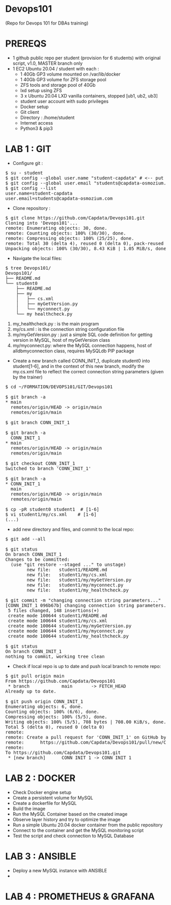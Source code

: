 # Devops101
(Repo for Devops 101 for DBAs training)

# PREREQS
- 1 github public repo per student (provision for 6 students) with original script, v1.0, MASTER branch only
- 1 EC2 Ubuntu 20.04 / student with each :
  - 1 40Gb GP3 volume mounted on /var/lib/docker
  - 1 40Gb GP3 volume for ZFS storage pool
  - ZFS tools and storage pool of 40Gb
  - lxd setup using ZFS
  - 3 x Ubuntu 20.04 LXD vanilla containers, stopped [ub1, ub2, ub3]
  - student user account with sudo privileges
  - Docker setup
  - Git client
  - Directory : /home/student
  - Internet access 
  - Python3 & pip3

# LAB 1 : GIT 
- Configure git :
<pre>
$ su - student
$ git config --global user.name "student-capdata" # <-- put your name in here
$ git config --global user.email "students@capdata-osmozium.com" # <-- put your email in here
$ git config --list
user.name=student-capdata
user.email=students@capdata-osmozium.com
</pre>
- Clone repository :
<pre>
$ git clone https://github.com/Capdata/Devops101.git
Cloning into 'Devops101'...
remote: Enumerating objects: 30, done.
remote: Counting objects: 100% (30/30), done.
remote: Compressing objects: 100% (25/25), done.
remote: Total 30 (delta 4), reused 0 (delta 0), pack-reused 0
Unpacking objects: 100% (30/30), 8.43 KiB | 1.05 MiB/s, done.
</pre>
- Navigate the local files:
<pre>
$ tree Devops101/
Devops101/
├── README.md
└── student0
    ├── README.md
    ├── my
    │   ├── cs.xml
    │   ├── myGetVersion.py
    │   └── myconnect.py
    └── my_healthcheck.py
</pre>
<ol>
  <li>my_healthcheck.py : is the main program</li>
  <li>my/cs.xml : is the connection string configuration file</li>
  <li>my/myGetVersion.py : just a simple SQL code definition for getting version in MySQL, host of myGetVersion class</li>
  <li>my/myconnect.py: where the MySQL connection happens, host of alldbmyconnection class, requires MySQLdb PIP package</li>
</ol>
 
- Create a new branch called CONN_INIT_1, duplicate student0 into student[1-6], and in the context of this new branch, modify the my.cs.xml file to reflect the correct connection string parameters (given by the trainer)    
<pre>
$ cd ~/FORMATION/DEVOPS101/GIT/Devops101

$ git branch -a
* main
  remotes/origin/HEAD -> origin/main
  remotes/origin/main

$ git branch CONN_INIT_1

$ git branch -a
  CONN_INIT_1
* main
  remotes/origin/HEAD -> origin/main
  remotes/origin/main

$ git checkout CONN_INIT_1
Switched to branch 'CONN_INIT_1'

$ git branch -a
* CONN_INIT_1
  main
  remotes/origin/HEAD -> origin/main
  remotes/origin/main

$ cp -pR student0 student1  # [1-6]
$ vi student1/my/cs.xml    # [1-6]
(...)
</pre>

- add new directory and files, and commit to the local repo:

<pre>
$ git add --all

$ git status
On branch CONN_INIT_1
Changes to be committed:
  (use "git restore --staged <file>..." to unstage)
        new file:   student1/README.md
        new file:   student1/my/cs.xml
        new file:   student1/my/myGetVersion.py
        new file:   student1/my/myconnect.py
        new file:   student1/my_healthcheck.py

$ git commit -m "changing connection string parameters..."
[CONN_INIT_1 096b67b] changing connection string parameters...
 5 files changed, 148 insertions(+)
 create mode 100644 student1/README.md
 create mode 100644 student1/my/cs.xml
 create mode 100644 student1/my/myGetVersion.py
 create mode 100644 student1/my/myconnect.py
 create mode 100644 student1/my_healthcheck.py

$ git status
On branch CONN_INIT_1
nothing to commit, working tree clean
</pre>

- Check if local repo is up to date and push local branch to remote repo:
<pre>
$ git pull origin main
From https://github.com/Capdata/Devops101
 * branch            main       -> FETCH_HEAD
Already up to date.

$ git push origin CONN_INIT_1 
Enumerating objects: 6, done.
Counting objects: 100% (6/6), done.
Compressing objects: 100% (5/5), done.
Writing objects: 100% (5/5), 708 bytes | 708.00 KiB/s, done.
Total 5 (delta 0), reused 0 (delta 0)
remote:
remote: Create a pull request for 'CONN_INIT_1' on GitHub by visiting:
remote:      https://github.com/Capdata/Devops101/pull/new/CONN_INIT_1
remote:
To https://github.com/Capdata/Devops101.git
 * [new branch]      CONN_INIT_1 -> CONN_INIT_1
</pre>

# LAB 2 : DOCKER
- Check Docker engine setup
- Create a persistent volume for MySQL
- Create a dockerfile for MySQL
- Build the image
- Run the MySQL Container based on the created image
- Observe layer history and try to optimize the image
- Run a simple Ubuntu 20.04 docker container from the public repository 
- Connect to the container and get the MySQL monitoring script
- Test the script and check connection to MySQL Database 

# LAB 3 : ANSIBLE
- Deploy a new MySQL instance with ANSIBLE
- 
# LAB 4 : PROMETHEUS & GRAFANA
